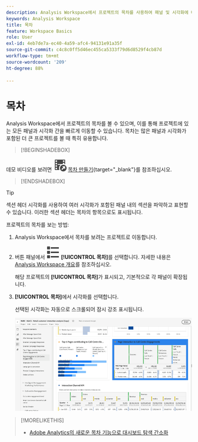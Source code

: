 ```yaml
---
description: Analysis Workspace에서 프로젝트의 목차를 사용하여 패널 및 시각화에 빠르게 액세스하는 방법에 대해 알아봅니다.
keywords: Analysis Workspace
title: 목차
feature: Workspace Basics
role: User
exl-id: 4eb7de7a-ec40-4a59-afc4-94131e91a35f
source-git-commit: c4c8c0ff5d46ec455ca5333f79d6d8529f4cb87d
workflow-type: tm+mt
source-wordcount: '209'
ht-degree: 88%

---
```


# 목차

Analysis Workspace에서 프로젝트의 목차를 볼 수 있으며, 이를 통해 프로젝트에 있는 모든 패널과 시각화 간을 빠르게 이동할 수 있습니다. 목차는 많은 패널과 시각화가 포함된 더 큰 프로젝트를 볼 때 특히 유용합니다.

>[!BEGINSHADEBOX]

데모 비디오를 보려면 ![VideoCheckedOut](/help/assets/icons/VideoCheckedOut.svg) [목차 만들기](https://video.tv.adobe.com/v/26990/?quality=12&learn=on){target="_blank"}를 참조하십시오.

>[!ENDSHADEBOX]


>[!TIP]
>
>섹션 헤더 시각화를 사용하여 여러 시각화가 포함된 패널 내의 섹션을 파악하고 표현할 수 있습니다. 이러한 섹션 헤더는 목차의 항목으로도 표시됩니다.
>


프로젝트의 목차를 보는 방법:

1. Analysis Workspace에서 목차를 보려는 프로젝트로 이동합니다.

1. 버튼 패널에서 ![ViewList](/help/assets/icons/ViewList.svg) **[!UICONTROL 목차]**&#x200B;를 선택합니다. 자세한 내용은 [Analysis Workspace 개요](/help/analysis-workspace/home.md)를 참조하십시오.<br/>

   해당 프로젝트의 **[!UICONTROL 목차]**&#x200B;가 표시되고, 기본적으로 각 패널이 확장됩니다.

1. **[!UICONTROL 목차]**&#x200B;에서 시각화를 선택합니다.<br/>

   선택된 시각화는 자동으로 스크롤되어 잠시 강조 표시됩니다.

   ![강조 표시된 목차](assets/toc-highlighted.png)


>[!MORELIKETHIS]
>
>* [Adobe Analytics의 새로운 목차 기능으로 대시보드 탐색 간소화](https://experienceleaguecommunities.adobe.com/t5/adobe-analytics-blogs/simplify-dashboard-navigation-with-the-new-table-of-contents/ba-p/731284)
